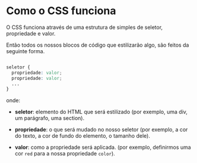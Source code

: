 # Como o CSS funciona

O CSS funciona através de uma estrutura de simples de seletor, propriedade e valor.

Então todos os nossos blocos de código que estilizarão algo, são feitos da seguinte forma.

```css

seletor {
  propriedade: valor;
  propriedade: valor;
  ...
}
```

onde:
- __seletor__: elemento do HTML que será estilizado (por exemplo, uma div, um parágrafo, uma section).

- __propriedade__: o que será mudado no nosso seletor (por exemplo, a cor do texto, a cor de fundo do elemento, o tamanho dele).

- __valor__: como a propriedade será aplicada. (por exemplo, definirmos uma cor `red` para a nossa propriedade `color`).
